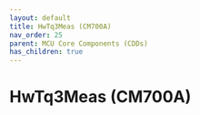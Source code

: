 ```yaml
---
layout: default
title: HwTq3Meas (CM700A)
nav_order: 25
parent: MCU Core Components (CDDs)
has_children: true
---
```

# HwTq3Meas (CM700A)
